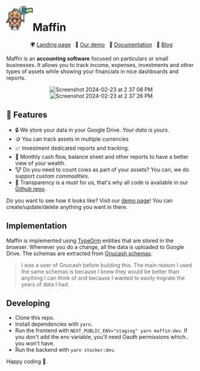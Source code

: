 <img align="left" src="https://github.com/maffin-io/maffin-app/blob/master/src/assets/images/maffin_logo_sm.png" width="70" height="65">


# Maffin

<p align="center">
  🌍 <a href="https://maffin.io" target="_blank">Landing page</a>&nbsp;&nbsp;
  🍭 <a href="https://demo.maffin.io" target="_blank">Our demo</a>&nbsp;&nbsp;
  📖 <a href="https://blog.maffin.io/docs" target="_blank">Documentation</a>&nbsp;&nbsp;
  📰 <a href="https://blog.maffin.io" target="_blank">Blog</a>
</p>

Maffin is an **accounting software** focused on particulars or small businesses. It allows you to track income, expenses, investments and other types of assets while showing your financials in nice dashboards and reports.

<div align="center">
  <img width="450" alt="Screenshot 2024-02-23 at 2 37 08 PM" src="https://github.com/maffin-io/maffin-blog/assets/3578154/3b842c43-3ed0-4f80-bab3-5d5cbb65a5a5"> <img width="450" alt="Screenshot 2024-02-23 at 2 37 26 PM" src="https://github.com/maffin-io/maffin-blog/assets/3578154/77dff933-7dca-4f38-bd6f-49694f890167">
</div>

## 🍒 Features

- 🔒 We store your data in your Google Drive. _Your data is yours_.
- 🪙 You can track assets in multiple currencies
- 📈 Investment dedicated reports and tracking.
- 📆 Monthly cash flow, balance sheet and other reports to have a better view of your wealth.
- 🐮 Do you need to count cows as part of your assets? You can, we do support _custom commodities_.
- 🔬 Transparency is a must for us, that's why all code is available in our [Github repo](https://github.com/maffin-io/maffin-app).

Do you want to see how it looks like? Visit our <a href="https://demo.maffin.io" blank="_blank">demo page</a>! You can create/update/delete anything you want in there.

## Implementation

Maffin is implemented using <a href="https://typeorm.io/" target="_blank">TypeOrm</a> entities that are stored in the browser. Whenever you do a change, all the data is uploaded to Google Drive. The schemas are extracted from <a href="https://wiki.gnucash.org/wiki/SQL" target="_blank">Gnucash schemas</a>.

> I was a user of Gnucash before building this. The main reason I used the same schemas is because I knew they would be better than anything I can think of and because I wanted to easily migrate the years of data I had.

## Developing

- Clone this repo.
- Install dependencies with `yarn`.
- Run the frontend with `NEXT_PUBLIC_ENV="staging" yarn maffin:dev`. If you don't add the env variable, you'll need Oauth permissions which.. you won't have.
- Run the backend with `yarn stocker:dev`.

Happy coding 🥳.
